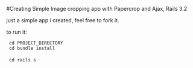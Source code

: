 #Creating Simple Image cropping app with Papercrop and Ajax, Rails 3.2

just a simple app i created, feel free to fork it.

to run it:

<code> cd PROJECT_DIRECTORY </code> </br>
<code> cd bundle install </code></br>
<code> cd rails s </code>
